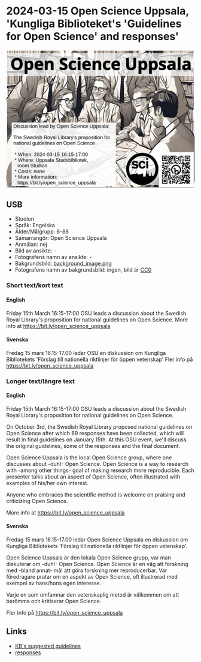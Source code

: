 # 2024-03-15 Open Science Uppsala, 'Kungliga Biblioteket's 'Guidelines for Open Science' and responses'

![](20240315_osu_screens.jpg)

## USB

 * Studion
 * Språk: Engelska
 * Ålder/Målgrupp: 8-88
 * Samarrangör: Open Science Uppsala
 * Anmälan: nej
 * Bild av ansikte: -
 * Fotografens namn av ansikte: -
 * Bakgrundsbild: [background_image.png](background_image.png)
 * Fotografens namn av bakgrundsbild: ingen, bild är [CC0](https://en.wikipedia.org/wiki/Creative_Commons_license#Zero_/_public_domain)

### Short text/kort text

#### English

Friday 15th March 16:15-17:00 OSU leads a discussion about
the Swedish Royal Library's proposition for national guidelines on Open Science.
More info at https://bit.ly/open_science_uppsala

#### Svenska

Fredag 15 mars 16.15-17.00 ledar OSU en diskussion om
Kungliga Bibliotekets 'Förslag till natio­nel­la rikt­lin­jer för öppen veten­skap'
Fler info på https://bit.ly/open_science_uppsala

### Longer text/längre text

#### English

Friday 15th March 16:15-17:00 OSU leads a discussion about
the Swedish Royal Library's proposition for national guidelines on Open Science.

On October 3rd, the Swedish Royal Library
proposed national guidelines on Open Science
after which 69 responses have been collected,
which will result in final guidelines on January 15th.
At this OSU event, we'll discuss the original guidelines,
some of the responses and the final document.

Open Science Uppsala is the local Open Science group,
where one discusses about -duh!- Open Science.
Open Science is a way to research with -among other things-
goal of making research more reproducible.
Each presenter talks about an aspect of Open Science, often
illustrated with examples of his/her own interest.

Anyone who embraces the scientific method is welcome
on praising and criticizing Open Science.

More info at https://bit.ly/open_science_uppsala

#### Svenska

Fredag 15 mars 16.15-17.00 ledar Open Science Uppsala
en diskussion om
Kungliga Bibliotekets 'Förslag till natio­nel­la rikt­lin­jer för öppen veten­skap'.

Open Science Uppsala är den lokala Open Science grupp, 
var man diskuterar om -duh!- Open Science. 
Open Science är en väg att forskning med -bland annat- 
mål att göra forskning mer reproducerbar.
Var föredragare pratar om en aspekt av Open Science, oft
illustrerad med exempel av hans/hons egen interesse.

Varje en som omfamnar den vetenskaplig metod är välkommen
om att berömma och kritiserar Open Science.

Fler info på https://bit.ly/open_science_uppsala

## Links

 * [KB's suggested guidelines](https://www.kb.se/samverkan-och-utveckling/nationella-riktlinjer-for-oppen-vetenskap.html)
 * [responses](https://www.kb.se/samverkan-och-utveckling/nationella-riktlinjer-for-oppen-vetenskap/inkomna-svar.html)
